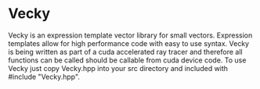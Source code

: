 Vecky
=====

Vecky is an expression template vector library for small vectors. 
Expression templates allow for high performance code with easy to use syntax. Vecky is being written as part of a 
cuda accelerated ray tracer and therefore all functions can be called should be callable from cuda device code. 
To use Vecky just copy Vecky.hpp into your src directory and included with #include "Vecky.hpp".
